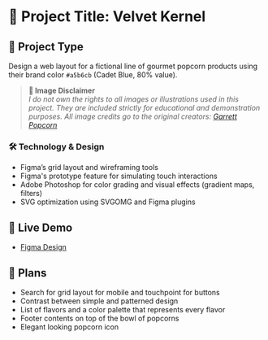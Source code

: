 # 🍿 Project Title: Velvet Kernel

## 📄 Project Type

Design a web layout for a fictional line of gourmet popcorn products using their brand color `#a5b6cb` (Cadet Blue, 80% value).

> **📸 Image Disclaimer**  
> *I do not own the rights to all images or illustrations used in this project. They are included strictly for educational and demonstration purposes. All image credits go to the original creators: [Garrett Popcorn](https://www.garrettpopcorn.com/)*

### 🛠️ Technology & Design

- Figma’s grid layout and wireframing tools  
- Figma's prototype feature for simulating touch interactions  
- Adobe Photoshop for color grading and visual effects (gradient maps, filters)  
- SVG optimization using SVGOMG and Figma plugins

## 🔗 Live Demo

- [Figma Design](https://www.figma.com/design/RJBbMxvZJcGmynEvpVQLz1/Popcorn_Project?m=auto&t=ekOGfjJ1hZSuXUR5-1)

## 📝 Plans
- Search for grid layout for mobile and touchpoint for buttons
- Contrast between simple and patterned design
- List of flavors and a color palette that represents every flavor
- Footer contents on top of the bowl of popcorns
- Elegant looking popcorn icon
